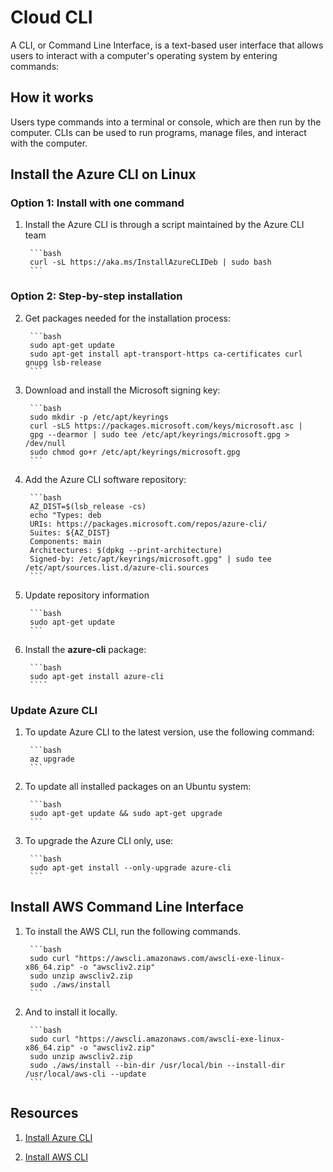 # Cloud CLI

A CLI, or Command Line Interface, is a text-based user interface that allows users to interact with a computer's operating system by entering commands:

## How it works
Users type commands into a terminal or console, which are then run by the computer.
CLIs can be used to run programs, manage files, and interact with the computer.

## Install the Azure CLI on Linux

### Option 1: Install with one command
1. Install the Azure CLI is through a script maintained by the Azure CLI team

        ```bash
        curl -sL https://aka.ms/InstallAzureCLIDeb | sudo bash
        ```
### Option 2: Step-by-step installation
2. Get packages needed for the installation process:

        ```bash
        sudo apt-get update
        sudo apt-get install apt-transport-https ca-certificates curl gnupg lsb-release
        ```
3. Download and install the Microsoft signing key:

        ```bash
        sudo mkdir -p /etc/apt/keyrings
        curl -sLS https://packages.microsoft.com/keys/microsoft.asc |
        gpg --dearmor | sudo tee /etc/apt/keyrings/microsoft.gpg > /dev/null
        sudo chmod go+r /etc/apt/keyrings/microsoft.gpg
        ```

4. Add the Azure CLI software repository:

        ```bash
        AZ_DIST=$(lsb_release -cs)
        echo "Types: deb
        URIs: https://packages.microsoft.com/repos/azure-cli/
        Suites: ${AZ_DIST}
        Components: main
        Architectures: $(dpkg --print-architecture)
        Signed-by: /etc/apt/keyrings/microsoft.gpg" | sudo tee /etc/apt/sources.list.d/azure-cli.sources
        ```

5. Update repository information
        
        ```bash
        sudo apt-get update
        ```

6. Install the **azure-cli** package:

        ```bash
        sudo apt-get install azure-cli
        ````

### Update Azure CLI

1. To update Azure CLI to the latest version, use the following command:
   
        ```bash
        az upgrade
        ```

2. To update all installed packages on an Ubuntu system:
   
        ```bash
        sudo apt-get update && sudo apt-get upgrade
        ```

3. To upgrade the Azure CLI only, use:
   
        ```bash
        sudo apt-get install --only-upgrade azure-cli
        ```

## Install AWS Command Line Interface

1. To install the AWS CLI, run the following commands.
        
        ```bash
        sudo curl "https://awscli.amazonaws.com/awscli-exe-linux-x86_64.zip" -o "awscliv2.zip"
        sudo unzip awscliv2.zip
        sudo ./aws/install
        ```
2. And to install it locally.

        ```bash
        sudo curl "https://awscli.amazonaws.com/awscli-exe-linux-x86_64.zip" -o "awscliv2.zip"
        sudo unzip awscliv2.zip
        sudo ./aws/install --bin-dir /usr/local/bin --install-dir /usr/local/aws-cli --update
        ```

## Resources

1. [Install Azure CLI](https://learn.microsoft.com/en-us/cli/azure/install-azure-cli-linux?pivots=apt)

2. [Install AWS CLI](https://docs.aws.amazon.com/cli/latest/userguide/getting-started-install.html)